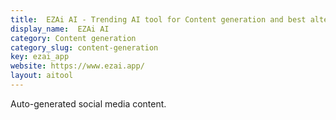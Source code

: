 ```yaml
---
title:  EZAi AI - Trending AI tool for Content generation and best alternatives
display_name:  EZAi AI
category: Content generation
category_slug: content-generation
key: ezai_app
website: https://www.ezai.app/
layout: aitool
---
```


Auto-generated social media content.
